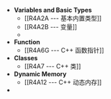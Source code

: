 - **Variables and Basic Types**
	- [[R4A2A --- 基本内置类型]]
	- [[R4A2B --- 变量]]
	-
- **Function**
	- [[R4A6G --- C++ 函数指针]]
- **Classes**
	- [[R4A7 --- C++ 类]]
- **Dynamic Memory**
	- [[R4A12 --- C++ 动态内存]]
-